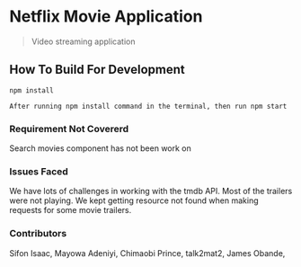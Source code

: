 # Netflix Movie Application

> Video streaming application

## How To Build For Development

```
npm install

After running npm install command in the terminal, then run npm start

```

### Requirement Not Covererd

Search movies component has not been work on

### Issues Faced

We have lots of challenges in working with the tmdb API. Most of the trailers were not playing. We kept getting resource not found when making requests for some movie trailers.

### Contributors

Sifon Isaac,
Mayowa Adeniyi,
Chimaobi Prince,
talk2mat2,
James Obande,
